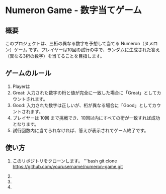 # Numeron Game - 数字当てゲーム
## 概要
このプロジェクトは、三桁の異なる数字を予想して当てる Numeron（ヌメロン）ゲーム です。プレイヤーは10回の試行の中で、ランダムに生成された答え（異なる3桁の数字）を当てることを目指します。
## ゲームのルール
1. Playerは
2. Great: 入力された数字の桁と値が完全に一致した場合に「Great」としてカウントされます。
3. Good: 入力された数字は正しいが、桁が異なる場合に「Good」としてカウントされます。
4. プレイヤーは 10回 まで挑戦でき、10回以内にすべての桁が一致すれば成功となります。
5. 試行回数内に当てられなければ、答えが表示されてゲーム終了です。
## 使い方
1. このリポジトリをクローンします。
'''bash
git clone https://github.com/yourusername/numeron-game.git

2. 

3. 

4. 
